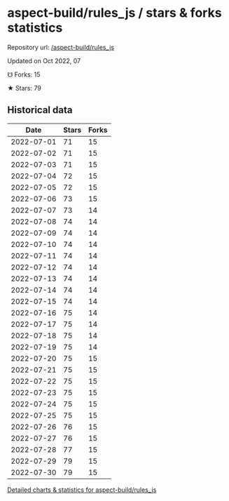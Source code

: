 # aspect-build/rules_js / stars & forks statistics

Repository url: [/aspect-build/rules_js](https://github.com/aspect-build/rules_js)

Updated on Oct 2022, 07

☋ Forks: 15

★ Stars: 79

## Historical data
| Date | Stars | Forks |
|------|-------|-------|
| 2022-07-01 | 71 | 15 | 
| 2022-07-02 | 71 | 15 | 
| 2022-07-03 | 71 | 15 | 
| 2022-07-04 | 72 | 15 | 
| 2022-07-05 | 72 | 15 | 
| 2022-07-06 | 73 | 15 | 
| 2022-07-07 | 73 | 14 | 
| 2022-07-08 | 74 | 14 | 
| 2022-07-09 | 74 | 14 | 
| 2022-07-10 | 74 | 14 | 
| 2022-07-11 | 74 | 14 | 
| 2022-07-12 | 74 | 14 | 
| 2022-07-13 | 74 | 14 | 
| 2022-07-14 | 74 | 14 | 
| 2022-07-15 | 74 | 14 | 
| 2022-07-16 | 75 | 14 | 
| 2022-07-17 | 75 | 14 | 
| 2022-07-18 | 75 | 14 | 
| 2022-07-19 | 75 | 14 | 
| 2022-07-20 | 75 | 15 | 
| 2022-07-21 | 75 | 15 | 
| 2022-07-22 | 75 | 15 | 
| 2022-07-23 | 75 | 15 | 
| 2022-07-24 | 75 | 15 | 
| 2022-07-25 | 75 | 15 | 
| 2022-07-26 | 76 | 15 | 
| 2022-07-27 | 76 | 15 | 
| 2022-07-28 | 77 | 15 | 
| 2022-07-29 | 79 | 15 | 
| 2022-07-30 | 79 | 15 | 


[Detailed charts & statistics for aspect-build/rules_js](https://reviewgithub.com/rep/aspect-build/rules_js)
